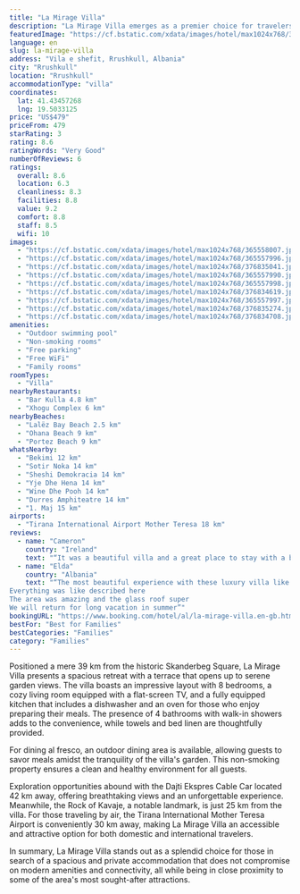 ```yaml
---
title: "La Mirage Villa"
description: "La Mirage Villa emerges as a premier choice for travelers seeking a blend of comfort, privacy, and convenience in Rrushkull."
featuredImage: "https://cf.bstatic.com/xdata/images/hotel/max1024x768/365558007.jpg?k=8ef670bf368fb66d3809b6b3162f2208c11eaca4bf7501a7a1fb4d6ca6283a80&o=&hp=1"
language: en
slug: la-mirage-villa
address: "Vila e shefit, Rrushkull, Albania"
city: "Rrushkull"
location: "Rrushkull"
accommodationType: "villa"
coordinates:
  lat: 41.43457268
  lng: 19.5033125
price: "US$479"
priceFrom: 479
starRating: 3
rating: 8.6
ratingWords: "Very Good"
numberOfReviews: 6
ratings:
  overall: 8.6
  location: 6.3
  cleanliness: 8.3
  facilities: 8.8
  value: 9.2
  comfort: 8.8
  staff: 8.5
  wifi: 10
images:
  - "https://cf.bstatic.com/xdata/images/hotel/max1024x768/365558007.jpg?k=8ef670bf368fb66d3809b6b3162f2208c11eaca4bf7501a7a1fb4d6ca6283a80&o=&hp=1"
  - "https://cf.bstatic.com/xdata/images/hotel/max1024x768/365557996.jpg?k=0fab05a5e7b9bbf19da296cd422d28b11d2c35a93ce43d579925d37c3fb6411a&o=&hp=1"
  - "https://cf.bstatic.com/xdata/images/hotel/max1024x768/376835041.jpg?k=6a213e278c6a1c8909bc3f980b4de9072842b5e6dc4d36039468cf312131ffe4&o=&hp=1"
  - "https://cf.bstatic.com/xdata/images/hotel/max1024x768/365557990.jpg?k=c8d7f9408f3a5352c728d1036eb7b93d470db1b78faddf89d22d4dca4b9cc826&o=&hp=1"
  - "https://cf.bstatic.com/xdata/images/hotel/max1024x768/365557998.jpg?k=0fcc435bb6f2a227b138ff847a069e133fcd6abe80375e7dda90ffb5b2ceb5c0&o=&hp=1"
  - "https://cf.bstatic.com/xdata/images/hotel/max1024x768/376834619.jpg?k=9548be63b937b907af4cf495c5975ad709ea07911392ca0b7c76e6a720a06bd1&o=&hp=1"
  - "https://cf.bstatic.com/xdata/images/hotel/max1024x768/365557997.jpg?k=de56ec30d85467d12e5e2c188a466a43e84c89f7941db8acdd981bda613285c4&o=&hp=1"
  - "https://cf.bstatic.com/xdata/images/hotel/max1024x768/376835274.jpg?k=6e47c729bbb15892ae7fa0eb9c46db9d79be4baa6604cbf8e8157710ab3dd17f&o=&hp=1"
  - "https://cf.bstatic.com/xdata/images/hotel/max1024x768/376834708.jpg?k=a5370b3cdc602d4e08beaa861ace683951c3e9f566cc3de71adf7e5edc8c9270&o=&hp=1"
amenities:
  - "Outdoor swimming pool"
  - "Non-smoking rooms"
  - "Free parking"
  - "Free WiFi"
  - "Family rooms"
roomTypes:
  - "Villa"
nearbyRestaurants:
  - "Bar Kulla 4.8 km"
  - "Xhogu Complex 6 km"
nearbyBeaches:
  - "Lalëz Bay Beach 2.5 km"
  - "Ohana Beach 9 km"
  - "Portez Beach 9 km"
whatsNearby:
  - "Bekimi 12 km"
  - "Sotir Noka 14 km"
  - "Sheshi Demokracia 14 km"
  - "Yje Dhe Hena 14 km"
  - "Wine Dhe Pooh 14 km"
  - "Durres Amphiteatre 14 km"
  - "1. Maj 15 km"
airports:
  - "Tirana International Airport Mother Teresa 18 km"
reviews:
  - name: "Cameron"
    country: "Ireland"
    text: "“It was a beautiful villa and a great place to stay with a big group. The pool was great and the sound system was perfect for a party. Plenty of room for 17 people. We had everything we needed and the hosts were quick to respond to any questions or...”"
  - name: "Elda"
    country: "Albania"
    text: "“The most beautiful experience with these luxury villa like the name La Mirage
Everything was like described here
The area was amazing and the glass roof super
We will return for long vacation in summer”"
bookingURL: "https://www.booking.com/hotel/al/la-mirage-villa.en-gb.html?aid=8035640"
bestFor: "Best for Families"
bestCategories: "Families"
category: "Families"
---
```


Positioned a mere 39 km from the historic Skanderbeg Square, La Mirage Villa presents a spacious retreat with a terrace that opens up to serene garden views. The villa boasts an impressive layout with 8 bedrooms, a cozy living room equipped with a flat-screen TV, and a fully equipped kitchen that includes a dishwasher and an oven for those who enjoy preparing their meals. The presence of 4 bathrooms with walk-in showers adds to the convenience, while towels and bed linen are thoughtfully provided.

For dining al fresco, an outdoor dining area is available, allowing guests to savor meals amidst the tranquility of the villa's garden. This non-smoking property ensures a clean and healthy environment for all guests.

Exploration opportunities abound with the Dajti Ekspres Cable Car located 42 km away, offering breathtaking views and an unforgettable experience. Meanwhile, the Rock of Kavaje, a notable landmark, is just 25 km from the villa. For those traveling by air, the Tirana International Mother Teresa Airport is conveniently 30 km away, making La Mirage Villa an accessible and attractive option for both domestic and international travelers.

In summary, La Mirage Villa stands out as a splendid choice for those in search of a spacious and private accommodation that does not compromise on modern amenities and connectivity, all while being in close proximity to some of the area's most sought-after attractions.